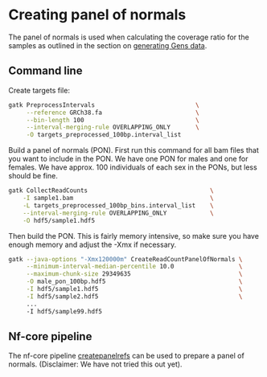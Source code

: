 # Creating panel of normals

The panel of normals is used when calculating the coverage ratio for the samples as outlined in the section on [generating Gens data](./generate_gens_data.md).

## Command line

Create targets file:

``` bash
gatk PreprocessIntervals                            \
     --reference GRCh38.fa                          \
     --bin-length 100                               \
     --interval-merging-rule OVERLAPPING_ONLY       \
     -O targets_preprocessed_100bp.interval_list
```

Build a panel of normals (PON). First run this command for all bam files that you want to include in the PON. We have one PON for males and one for females. We have approx. 100 individuals of each sex in the PONs, but less should be fine.

``` bash
gatk CollectReadCounts                                  \
    -I sample1.bam                                      \
    -L targets_preprocessed_100bp_bins.interval_list    \
    --interval-merging-rule OVERLAPPING_ONLY            \
    -O hdf5/sample1.hdf5
```

Then build the PON. This is fairly memory intensive, so make sure you have enough memory and adjust the -Xmx if necessary.

``` bash
gatk --java-options "-Xmx120000m" CreateReadCountPanelOfNormals \
     --minimum-interval-median-percentile 10.0                  \
     --maximum-chunk-size 29349635                              \
     -O male_pon_100bp.hdf5                                     \
     -I hdf5/sample1.hdf5                                       \
     -I hdf5/sample2.hdf5                                       \
     ...
     -I hdf5/sample99.hdf5
```

## Nf-core pipeline

The nf-core pipeline [createpanelrefs](https://github.com/nf-core/createpanelrefs) can be used to prepare a panel of normals. (Disclaimer: We have not tried this out yet).

